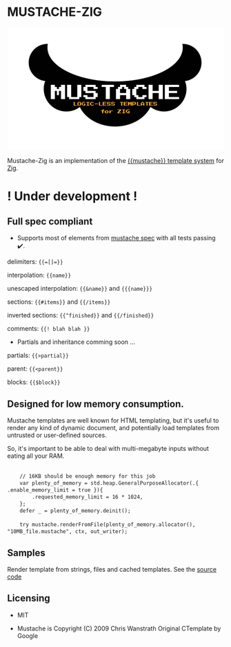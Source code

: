 # MUSTACHE-ZIG

![logo](mustache.png)

Mustache-Zig is an implementation of the [{{mustache}} template system](https://mustache.github.io/) for [Zig](https://ziglang.org/).

# ! Under development !

## Full spec compliant

- Supports most of elements from [mustache spec](https://github.com/mustache/spec) with all tests passing ✔️.

delimiters: `{{=[]=}}`

interpolation: `{{name}}`

unescaped interpolation: `{{&name}}` and `{{{name}}}`

sections: `{{#items}}` and `{{/items}}`

inverted sections: `{{^finished}}` and `{{/finished}}`

comments: `{{! blah blah }}`


- Partials and inheritance comming soon ...

partials: `{{>partial}}`

parent: `{{<parent}}`

blocks: `{{$block}}`


## Designed for low memory consumption.

Mustache templates are well known for HTML templating, but it's useful to render any kind of dynamic document, and potentially load templates from untrusted or user-defined sources.

So, it's important to be able to deal with multi-megabyte inputs without eating all your RAM.

```Zig

    // 16KB should be enough memory for this job
    var plenty_of_memory = std.heap.GeneralPurposeAllocator(.{ .enable_memory_limit = true }){
        .requested_memory_limit = 16 * 1024,
    };
    defer _ = plenty_of_memory.deinit();

    try mustache.renderFromFile(plenty_of_memory.allocator(), "10MB_file.mustache", ctx, out_writer);

```

## Samples

Render template from strings, files and cached templates.
See the [source code](https://github.com/batiati/mustache-zig/tree/master/samples)

## Licensing

- MIT

- Mustache is Copyright (C) 2009 Chris Wanstrath
Original CTemplate by Google